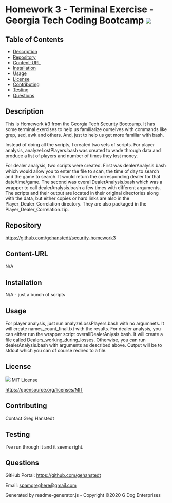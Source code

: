 # Homework 3 - Terminal Exercise - Georgia Tech Coding Bootcamp <img src="https://img.shields.io/badge/License-MIT-yellow.svg">
    
## Table of Contents
* [Description](#description)
* [Repository](#repository)
* [Content-URL](#content-url)
* [Installation](#installation)
* [Usage](#usage)
* [License](#license)
* [Contributing](#contributing)
* [Testing](#testing)
* [Questions](#questions)

## Description
This is Homework #3 from the Georgia Tech Security Bootcamp.  It has some terminal exercises to help us familiarize ourselves with commands like grep, sed, awk and others.  And, just to help us get more familiar with bash.  

Instead of doing all the scripts, I created two sets of scripts.  For player analysis, analyzeLostPlayers.bash was created to wade through data and produce a list of players and number of times they lost money.  

For dealer analysis, two scripts were created.  First was dealerAnalysis.bash which would allow you to enter the file to scan, the time of day to search and the game to search.  It would return the corresponding dealer for that date/time/game.  The second was overallDealerAnalysis.bash which was a wrapper to call dealerAnalysis.bash a few times with different arguments.  The scripts and their output are located in their original directories along with the data, but either copies or hard links are also in the Player_Dealer_Correlation directory.  They are also packaged in the Player_Dealer_Correlation.zip.

## Repository
https://github.com/gehanstedt/security-homework3

## Content-URL
N/A

## Installation
N/A - just a bunch of scripts 

## Usage
For player analysis, just run analyzeLossPlayers.bash with no argumnets.  It will create names_count_final.txt with the results.  For dealer analysis, you can either run the wrapper script overallDealerAnlysis.bash.  It will create a file called Dealers_working_during_losses.  Otherwise, you can run dealerAnalysis.bash with arguments as described above.  Output will be to stdout which you can of course redirec to a file.

## License
<img src="https://img.shields.io/badge/License-MIT-yellow.svg"> MIT License

https://opensource.org/licenses/MIT

## Contributing
Contact Greg Hanstedt

## Testing
I've run through it and it seems right.  

## Questions
GitHub Portal:  https://github.com/gehanstedt

Email:  spamgreghere@gmail.com

Generated by readme-generator.js - Copyright ©2020 G Dog Enterprises
      
